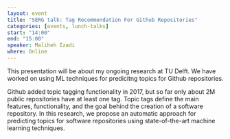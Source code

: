 ```yaml
---
layout: event
title: "SERG talk: Tag Recommendation For Github Repositories"
categories: [events, lunch-talks]
start: "14:00"
end: "15:00"
speaker: Maliheh Izadi
where: Online
---
```

This presentation will be about my ongoing research at TU Delft. We have worked on using ML techniques for predicitng topics for Github repositories.

Github added topic tagging functionality in 2017, but so far only about 2M  public repositories have at least one tag. Topic tags define the main features, functionality, and the goal behind the creation of a software repository.
In this research, we propose an automatic approach for predicting topics for software repositories using state-of-the-art machine learning techniques. 


